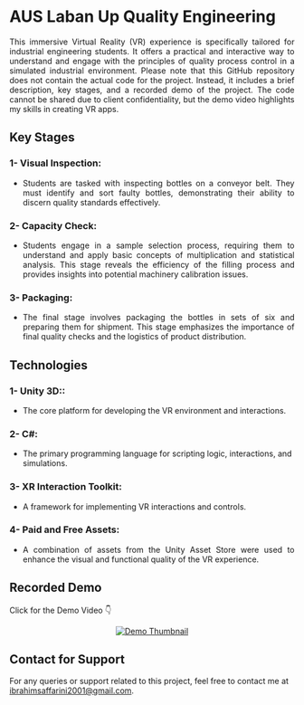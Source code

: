 
# AUS Laban Up Quality Engineering

<p align="justify">
This immersive Virtual Reality (VR) experience is specifically tailored for industrial engineering students. It offers a practical and interactive way to understand and engage with the principles of quality process control in a simulated industrial environment. Please note that this GitHub repository does not contain the actual code for the project. Instead, it includes a brief description, key stages, and a recorded demo of the project. The code cannot be shared due to client confidentiality, but the demo video highlights my skills in creating VR apps.
</p>

## Key Stages 

### 1- Visual Inspection: 

   - <p align="justify"> Students are tasked with inspecting bottles on a conveyor belt. They must identify and sort faulty bottles, demonstrating their ability to discern quality standards effectively. </p>

### 2- Capacity Check:

   - <p align="justify"> Students engage in a sample selection process, requiring them to understand and apply basic concepts of multiplication and statistical analysis. This stage reveals the efficiency of the filling process and provides insights into potential machinery calibration issues. </p>

### 3- Packaging:

   - <p align="justify"> The final stage involves packaging the bottles in sets of six and preparing them for shipment. This stage emphasizes the importance of final quality checks and the logistics of product distribution. </p>

## Technologies

### 1- Unity 3D::

   - The core platform for developing the VR environment and interactions.

### 2- C#:

   - The primary programming language for scripting logic, interactions, and simulations.

### 3- XR Interaction Toolkit:
    
   - A framework for implementing VR interactions and controls.

### 4- Paid and Free Assets:

   - <p align="justify"> A combination of assets from the Unity Asset Store were used to enhance the visual and functional quality of the VR experience. </p>

## Recorded Demo

Click for the Demo Video 👇

<p align="center">
  <a href="https://drive.google.com/file/d/1V4W8tp7XsGDuqo0zhpsqjrEUVpmNuyTw/view?usp=drive_link">
    <img src="https://drive.google.com/uc?export=view&id=1NXrcP4BeX77TvK_RfWRwqadbdjwEOTz6" alt="Demo Thumbnail"/>
  </a>
</p>

## Contact for Support

For any queries or support related to this project, feel free to contact me at ibrahimsaffarini2001@gmail.com.
